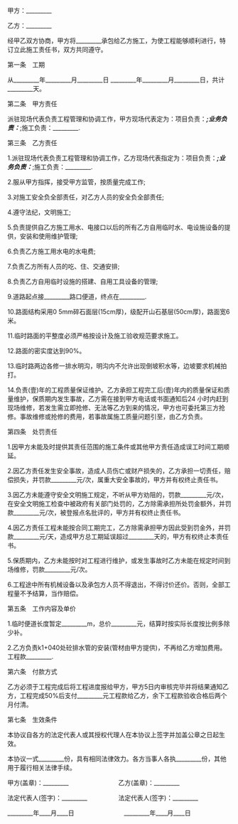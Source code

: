 
 


甲方：_________


乙方：_________


经甲乙双方协商，甲方将_________承包给乙方施工，为使工程能够顺利进行，特订立此施工责任书，双方共同遵守。


第一条　工期


从_________年_________月_________日 _________年_________月_________日，共计_________天。


第二条　甲方责任


派驻现场代表负责工程管理和协调工作，甲方现场代表定为：项目负责：_________;业务负责：_________;施工负责：_________.


第三条　乙方责任


1.派驻现场代表负责工程管理和协调工作，乙方现场代表指定为：项目负责：_________;业务负责：_________;施工负责：_________.


2.服从甲方指挥，接受甲方监管，按质量完成工作;


3.对施工安全负全部责任，对乙方人员的安全负全部责任;


4.遵守法纪，文明施工;


5.负责提供自乙方施工用水、电接口以后的所有乙方自用临时水、电设施设备的提供，安装和使用维护管理;


6.负责乙方施工用水电的水电费;


7.负责乙方所有人员的吃、住、交通安排;


8.负责乙方自用临时设施的搭建、自用工具设备的管理;


9.道路起点接_________路口便道，终点在_________.


10.路面结构采用0 5mm碎石面层(15cm厚)，级配开山石基层(50cm厚)，路面宽6米。


11.临时路面的平整度必须严格按设计及施工验收规范要求施工。


12.路面的密实度达到90%。


13.临时路两边各修一排水明沟，明沟内不允许出现倒坡积水等，边坡要求机械拍打。


14.负责(壹)年的工程质量保证维护。乙方承担工程完工后(壹)年内的质量保证和质量维护，保质期内发生事故，乙方需在接到甲方电话或书面通知后24 小时内赶到现场维修，若发生需立即抢修、无法等乙方到来的情况，甲方也可委托第三方抢修。事故维修或抢修的费用，若事故属施工质量问题引至，由乙方负责。


第四条　处罚责任


1.因甲方未能及时提供其责任范围的施工条件或其他甲方责任造成误工时间工期顺延。


2.因乙方责任发生安全事故，造成人员伤亡或财产损失的，乙方承担一切责任，赔偿损失，并罚款_________元/次，属重大安全事故的，甲方并有权终止责任书。


3.因乙方未能遵守安全文明施工规定，不听从甲方劝阻的，罚款_________元/次，在安全文明施工检查中被政府有关部门处罚的，乙方除需承担所处罚金额外，并罚款_________元/次，被登报点名批评的，甲方并有权终止责任书。


4.因乙方责任工程未能按合同工期完工，乙方除需承担甲方因此受到罚金外，并罚款_________元/天，造成甲方总工期延误超过_________天的，甲方有权终止本责任书。


5.保质期内，乙方未能按时对工程进行维护，或发生事故时乙方未能在规定时间到场维修，罚款_________元/次。


6.工程途中所有机械设备以及承包方人员不得退出，不得讨价还价。否则，全部工程量不予结算，当作赔偿。


第五条　工作内容及单价


1.临时便道长度暂定_________m，总价_________元，结算时按实际长度按比例多除少补。


2.乙方负责k1+040处砼排水管的安装(管材由甲方提供)，不再给乙方增加费用。工程款_________.


第六条　付款方式


乙方必须于工程完成后将工程进度报给甲方，甲方5日内审核完毕并将结果通知乙方，工程完成50%后支付_________元工程款给乙方，余下工程款验收合格后两个月付清。


第七条　生效条件


本协议自各方的法定代表人或其授权代理人在本协议上签字并加盖公章之日起生效。


本协议一式_________份，具有相同法律效力。各方当事人各执_________份，其他用于履行相关法律手续。


甲方(盖章)：_________　　　　　　　　乙方(盖章)：_________


法定代表人(签字)：_________　　　　　法定代表人(签字)：_________


_________年____月____日　　　　　　　　_________年____月____日
 


 

 
 
 
 
 
  


  
 

  


  


  
 
 
 
 

